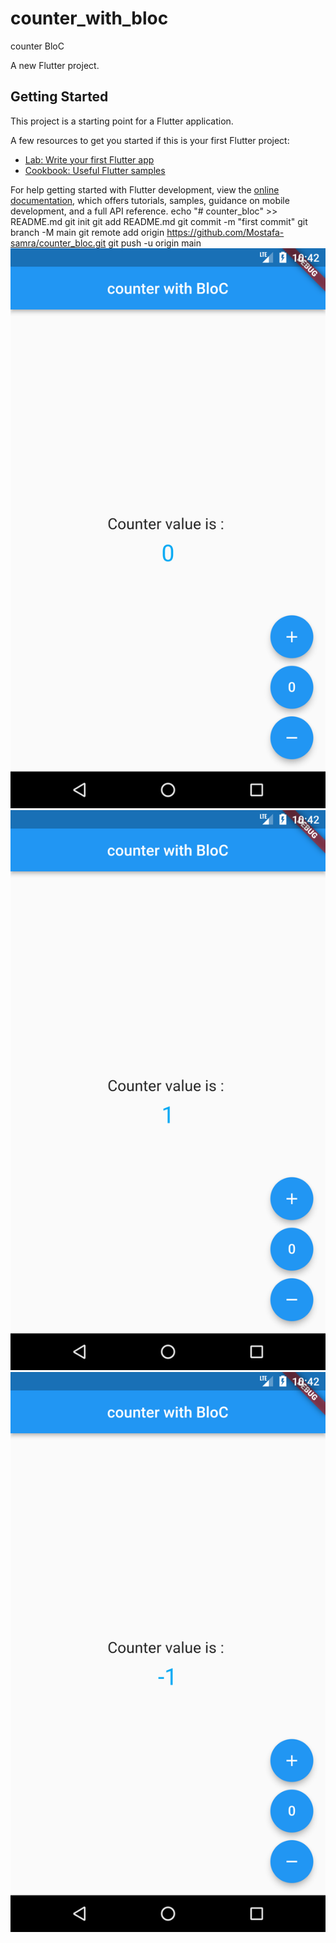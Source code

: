 # counter_with_bloc
 counter BloC

A new Flutter project.

## Getting Started

This project is a starting point for a Flutter application.

A few resources to get you started if this is your first Flutter project:

- [Lab: Write your first Flutter app](https://docs.flutter.dev/get-started/codelab)
- [Cookbook: Useful Flutter samples](https://docs.flutter.dev/cookbook)

For help getting started with Flutter development, view the
[online documentation](https://docs.flutter.dev/), which offers tutorials,
samples, guidance on mobile development, and a full API reference.
echo "# counter_bloc" >> README.md
git init
git add README.md
git commit -m "first commit"
git branch -M main
git remote add origin https://github.com/Mostafa-samra/counter_bloc.git
git push -u origin main
![page 1](/assets/Screenshot_1671266549.png)
![page 2](/assets/Screenshot_1671266559.png)
![page 3](/assets/Screenshot_1671266565.png)
